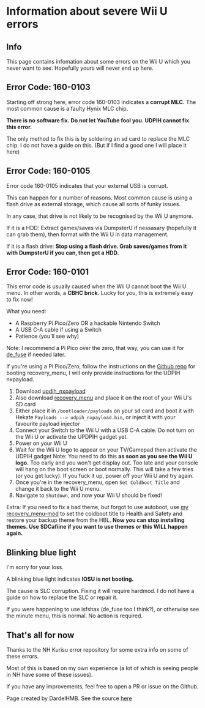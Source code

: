 # Information about severe Wii U errors

## Info

This page contains infomation about some errors on the Wii U which you never want to see. Hopefully yours will never end up here.

## Error Code: 160-0103

Starting off strong here, error code 160-0103 indicates a **corrupt MLC.**
The most common cause is a faulty Hynix MLC chip.

**There is no software fix. Do not let YouTube fool you. UDPIH cannot fix this error.**

The only method to fix this is by soldering an sd card to replace the MLC chip. I do not have a guide on this. (But if I find a good one I will place it here)

## Error Code: 160-0105

Error code 160-0105 indicates that your external USB is corrupt.

This can happen for a number of reasons. Most common cause is using a flash drive as external storage, which cause all sorts of funky issues.

In any case, that drive is not likely to be recognised by the Wii U anymore.

If it is a HDD: Extract games/saves via DumpsterU if nessasary (hopefully it can grab them), then format with the Wii U in data management.

If it is a flash drive: **Stop using a flash drive. Grab saves/games from it with DumpsterU if you can, then get a HDD.**

## Error Code: 160-0101

This error code is usually caused when the Wii U cannot boot the Wii U menu. In other words, a **CBHC brick.**
Lucky for you, this is extremely easy to fix now!

What you need:
- A Raspberry Pi Pico/Zero OR a hackable Nintendo Switch
- A USB C-A cable if using a Switch
- Patience (you'll see why)

Note: I recommend a Pi Pico over the zero, that way, you can use it for [de_fuse](https://lazr1026.github.io/unbrick/#/) if needed later.

If you're using a Pi Pico/Zero, follow the instructions on the [Github repo](https://github.com/GaryOderNichts/udpih#instructions) for booting recovery_menu, I will only provide instructions for the UDPIH nxpayload.

1. Download [updih_nxpayload](https://github.com/GaryOderNichts/udpih_nxpayload/releases/latest)
2. Also download [recovery_menu](https://github.com/GaryOderNichts/recovery_menu/releases/latest) and place it on the root of your Wii U's SD card
3. Either place it in `/bootloader/payloads` on your sd card and boot it with Hekate `Payloads --> udpih_nxpayload.bin`, or inject it with your favourite payload injector
4. Connect your Switch to the Wii U with a USB C-A cable. Do not turn on the Wii U or activate the UPDPIH gadget yet.
5. Power on your Wii U
6. Wait for the Wii U logo to appear on your TV/Gamepad then activate the UDPIH gadget
Note: You need to do this **as soon as you see the Wii U logo.** Too early and you won't get display out. Too late and your console will hang on the boot screen or boot normally. This will take a few tries (or you get lucky). If you fuck it up, power off your Wii U and try again.
7. Once you're in the recovery_menu, open `Set Coldboot Title` and change it back to the Wii U menu.
8. Navigate to `Shutdown`, and now your Wii U should be fixed!

Extra: If you need to fix a bad theme, but forgot to use autoboot, use [my recovery_menu-mod](https://github.com/DardelHMB/recovery_menu-mod/releases/download/1.2/recovery_menu) to set the coldboot title to Health and Safety and restore your backup theme from the HBL. **Now you can stop installing themes. Use SDCafiine if you want to use themes or this WILL happen again.**

## Blinking blue light

I'm sorry for your loss.

A blinking blue light indicates **IOSU is not booting.**

The cause is SLC corruption. Fixing it will require hardmod. I do not have a guide on how to replace the SLC or repair it.

If you were happening to use isfshax (de_fuse too I think?), or otherwise see the minute menu, this is normal. No action is required.


## That's all for now
Thanks to the NH Kurisu error repository for some extra info on some of these errors.

Most of this is based on my own experience (a lot of which is seeing people in NH have some of these issues).

If you have any improvements, feel free to open a PR or issue on the Github.

Page created by DardelHMB. See the source [here](https://github.com/DardelHMB/wiiuerrorinfo)

